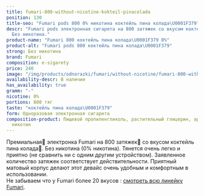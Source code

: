 ```yaml
---
title: fumari-800-without-nicotine-kokteil-pinacolada
position: 130
title-seo: "Fumari pods 800 0% никотина коктейль пина колада\U0001F379"
descr: "Fumari pods электронная сигарета на 800 затяжек со вкусом коктейль пина колада\U0001F379.
  Без никотина."
product-name: "Fumari 800 коктейль пина колада\U0001F379 0%"
product-alt: "Fumari pods 800 коктейль пина колада\U0001F379"
strong: Без никотина
brand: Fumari
composition: e-sigarety
price: 240
image: "/img/products/odnorazki/fumari/without-nicotine/fumari-800-without-nicotine-kokteil-pinacolada.png"
availability-descr: В наличии
has_availability: true
gramm: "-"
nicotine: 0%
portions: 800 тяг
taste: "коктейль пина колада\U0001F379"
form: Одноразовая электронная сигарета
composition-product: Пищевой пропиленгликоль, растительный глицерин, ароматизатор,
  никотин
---
```


Премиальная🥇 электронка Fumari на 800 затяжек💨 со вкусом коктейль пина колада🍹. Без никотина (0% никотина). Тянется очень легко и приятно (не сравнить ни с одним другим устройством). Заявленное количество затяжек соответствует действительности. Приятный матовый корпус делают этот девайс очень удобным и комфортным в использовании.<br>
Не забываем что у Fumari более 20 вкусов : [смотреть всю линейку Fumari](/fumari).